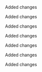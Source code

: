 Added changes

Added changes

Added changes

Added changes

Added changes

Added changes

Added changes


